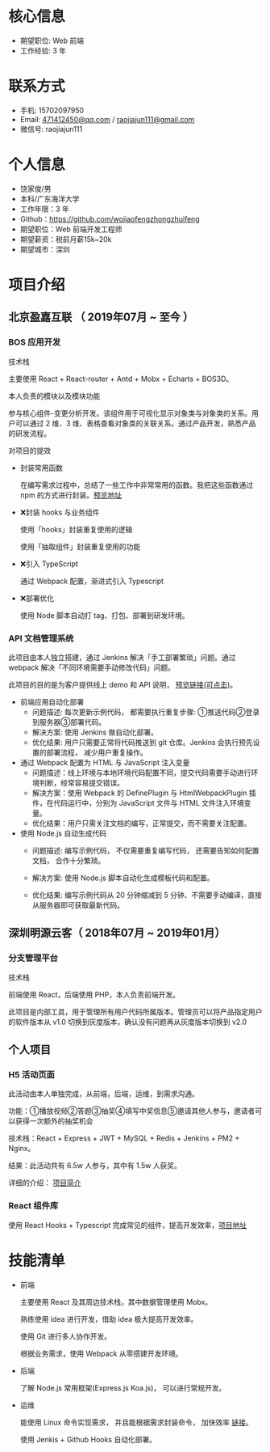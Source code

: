 # 核心信息

- 期望职位: Web 前端
- 工作经验: 3 年

# 联系方式

- 手机: 15702097950
- Email: 471412450@qq.com / raojiajun111@gmail.com
- 微信号: raojiajun111

# 个人信息

 - 饶家俊/男
 - 本科/广东海洋大学
 - 工作年限：3 年
 - Github：https://github.com/wojiaofengzhongzhuifeng 
 - 期望职位：Web 前端开发工程师
 - 期望薪资：税前月薪15k~20k
 - 期望城市：深圳

# 项目介绍

## 北京盈嘉互联 （ 2019年07月 ~ 至今 ）

### BOS 应用开发

技术栈

主要使用 React + React-router + Antd + Mobx + Echarts + BOS3D。

本人负责的模块以及模块功能

参与核心组件-变更分析开发。该组件用于可视化显示对象类与对象类的关系。用户可以通过 2 维、3 维、表格查看对象类的关联关系。通过产品开发，熟悉产品的研发流程。

对项目的提效

- 封装常用函数

  在编写需求过程中，总结了一些工作中非常常用的函数。我把这些函数通过 npm 的方式进行封装。[预览地址](https://github.com/wojiaofengzhongzhuifeng/rao-utils)

- ❌封装 hooks 与业务组件

  使用「hooks」封装重复使用的逻辑

  使用「抽取组件」封装重复使用的功能

- ❌引入 TypeScript

  通过 Webpack 配置，渐进式引入 Typescript

- ❌部署优化

  使用 Node 脚本自动打 tag、打包、部署到研发环境。


### API 文档管理系统

此项目由本人独立搭建，通过 Jenkins 解决「手工部署繁琐」问题。通过 webpack 解决「不同环境需要手动修改代码」问题。

此项目的目的是为客户提供线上 demo 和 API 说明， [预览链接(可点击)](http://model.rickricks.com:7781/bosf_java_api/)。

- 前端应用自动化部署
  - 问题描述: 每次更新示例代码， 都需要执行重复步骤: ①推送代码②登录到服务器③部署代码。
  - 解决方案: 使用 Jenkins 做自动化部署。
  - 优化结果: 用户只需要正常将代码推送到 git 仓库。Jenkins 会执行预先设置的部署流程， 减少用户重复操作。
- 通过 Webpack 配置为 HTML 与 JavaScript 注入变量
  - 问题描述：线上环境与本地环境代码配置不同，提交代码需要手动进行环境判断，经常容易提交错误。
  - 解决方案：使用 Webpack 的 DefinePlugin 与 HtmlWebpackPlugin 插件，在代码运行中，分别为 JavaScript 文件与 HTML 文件注入环境变量。
  - 优化结果：用户只需关注文档的编写，正常提交，而不需要关注配置。
- 使用 Node.js 自动生成代码
  - 问题描述: 编写示例代码， 不仅需要重复编写代码， 还需要告知如何配置文档， 合作十分繁琐。

  - 解决方案: 使用 Node.js 脚本自动化生成模板代码和配置。

  - 优化结果:  编写示例代码从 20 分钟缩减到 5 分钟、不需要手动编译，直接从服务器即可获取最新代码。

## 深圳明源云客（ 2018年07月 ~ 2019年01月）

### 分支管理平台

技术栈

前端使用 React，后端使用 PHP，本人负责前端开发。

此项目是内部工具，用于管理所有用户代码所属版本。管理员可以将产品指定用户的软件版本从 v1.0 切换到灰度版本，确认没有问题再从灰度版本切换到 v2.0

## 个人项目

### H5 活动页面

此活动由本人单独完成，从前端，后端，运维，到需求沟通。

功能：①播放视频②答题③抽奖④填写中奖信息⑤邀请其他人参与，邀请者可以获得一次额外的抽奖机会

技术栈：React + Express + JWT + MySQL + Redis + Jenkins + PM2 + Nginx。

结果：此活动共有 6.5w 人参与，其中有 1.5w 人获奖。

详细的介绍： [项目简介](https://github.com/wojiaofengzhongzhuifeng/study/blob/master/blog/posts/2020%E5%B9%B407%E6%9C%8825%E6%97%A5-%E6%B4%BB%E5%8A%A8%E6%80%BB%E7%BB%93.md)

### React 组件库

使用 React Hooks + Typescript 完成常见的组件，提高开发效率，[项目地址](https://github.com/wojiaofengzhongzhuifeng/react-ui)

# 技能清单

- 前端

  主要使用 React 及其周边技术栈，其中数据管理使用 Mobx。

  熟练使用 idea 进行开发，借助 idea 极大提高开发效率。

  使用 Git 进行多人协作开发。

  根据业务需求，使用 Webpack 从零搭建开发环境。

- 后端

  了解 Node.js 常用框架(Express.js Koa.js)， 可以进行常规开发。

- 运维

  能使用 Linux 命令实现需求， 并且能根据需求封装命令， 加快效率 [链接](https://github.com/wojiaofengzhongzhuifeng/study/blob/master/blog/posts/2020%E5%B9%B408%E6%9C%8817%E6%97%A5-commandline.md)。

  使用 Jenkis + Github Hooks 自动化部署。